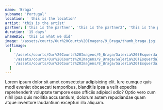 ```yaml
---
name: 'Braga'
subname: 'Portugal'
location: ' this is the location'
artist: 'this is the artist'
partner: ['this is the partner', 'this is the partner2', 'this is the partner3']
duration: '15 days'
whaWeDid: 'this is what we did'
image: '/assets/courts/Our%20Courts%20Imagens/9_Braga/thumb_braga.jpg'
leftimage:
  [
    '/assets/courts/Our%20Courts%20Imagens/9_Braga/Galeria%20(Esquerda)/1.jpg',
    '/assets/courts/Our%20Courts%20Imagens/9_Braga/Galeria%20(Esquerda)/2.jpg',
    '/assets/courts/Our%20Courts%20Imagens/9_Braga/Galeria%20(Esquerda)/3.jpg',
  ]
---
```


Lorem ipsum dolor sit amet consectetur adipisicing elit. Iure cumque quis modi eveniet obcaecati temporibus, blanditiis ipsa a velit expedita reprehenderit voluptate tempore esse officiis adipisci odio? Optio vero cum nihil ipsa quis mollitia accusantium, dolorum autem repudiandae quam atque inventore laudantium excepturi illo aliquam.

<img src="https://unsplash.it/600" alt="">
